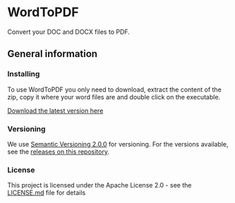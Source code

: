 # WordToPDF

Convert your DOC and DOCX files to PDF.

## General information 

### Installing

To use WordToPDF you only need to download, extract the content of the zip, copy it where your word files are and double click on the executable.

[Download the latest version here](https://github.com/mayuso/WordToPDF/releases)

### Versioning

We use [Semantic Versioning 2.0.0](http://semver.org/) for versioning. For the versions available, see the [releases on this repository](https://github.com/mayuso/JMarkPad/releases). 


### License

This project is licensed under the Apache License 2.0 - see the [LICENSE.md](LICENSE.md) file for details
